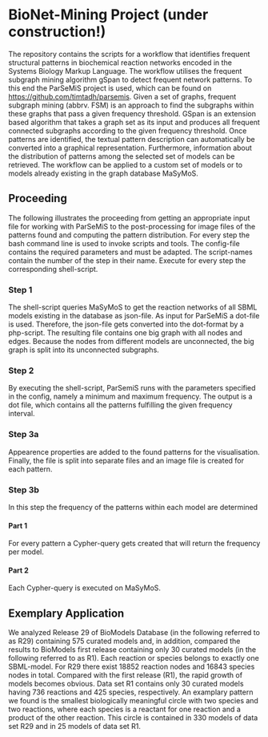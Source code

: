 # BioNet-Mining Project (under construction!)
The repository contains the scripts for a workflow that identifies frequent structural patterns in biochemical reaction networks encoded in the Systems Biology Markup Language. 
The workflow utilises the frequent subgraph mining algorithm gSpan to detect frequent network patterns. To this end the ParSeMiS project is used, which can be found on https://github.com/timtadh/parsemis. Given a set of graphs, frequent subgraph mining (abbrv. FSM) is an approach to find the subgraphs within these graphs that pass a given frequency threshold. GSpan is an extension based algorithm that takes a graph set as its input and produces all frequent connected subgraphs according to the given frequency threshold.
Once patterns are identified, the textual pattern description can automatically be converted into a graphical representation. 
Furthermore, information about the distribution of patterns among the selected set of models can be retrieved.
The workflow can be applied to a custom set of models or to models already existing in the graph database MaSyMoS.

## Proceeding
The following illustrates the proceeding from getting an appropriate input file for working with ParSeMiS to the post-processing for image files of the patterns found and computing the pattern distribution. For every step the bash command line is used to invoke scripts and tools. The config-file contains the required parameters and must be adapted. The script-names contain the number of the step in their name.  Execute for every step the corresponding shell-script.

### Step 1
The shell-script queries MaSyMoS to get the reaction networks of all SBML models existing in the database as json-file. As input for ParSeMiS a dot-file is used. Therefore, the json-file gets converted into the dot-format by a php-script. The resulting file contains one big graph with all nodes and edges. Because the nodes from different models are unconnected, the big graph is split into its unconnected subgraphs. 

### Step 2
By executing the shell-script, ParSemiS runs with the parameters specified in the config, namely a minimum and maximum frequency. The output is a dot file, which contains all the patterns fulfilling the given frequency interval.

### Step 3a
Appearence properties are added to the found patterns for the visualisation. Finally, the file is split into separate files and an image file is created for each pattern.

### Step 3b
In this step the frequency of the patterns within each model are determined
#### Part 1
For every pattern a Cypher-query gets created that will return the frequency per model.
#### Part 2
Each Cypher-query is executed on MaSyMoS.

## Exemplary Application
We analyzed Release 29 of BioModels Database (in the following referred to as R29) containing 575 curated models and, in addition, compared the results to BioModels first release containing only 30 curated models (in the following referred to as R1).
Each reaction or species belongs to exactly one SBML-model. For R29 there exist 18852 reaction nodes and 16843 species nodes in total.
Compared with the first release (R1), the rapid growth of models becomes obvious.
Data set R1 contains only 30 curated models having 736 reactions and 425 species, respectively.
An examplary pattern we found is the smallest biologically meaningful circle with two species and two reactions, where each species is a reactant for one reaction and a product of the other reaction. This circle is contained in 330 models of data set R29 and in 25 models of data set R1.
